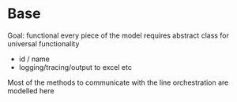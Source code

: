 # Base
Goal: functional every piece of the model requires
abstract class for universal functionality
- id / name
- logging/tracing/output to excel etc

Most of the methods to communicate with the line orchestration are modelled here 